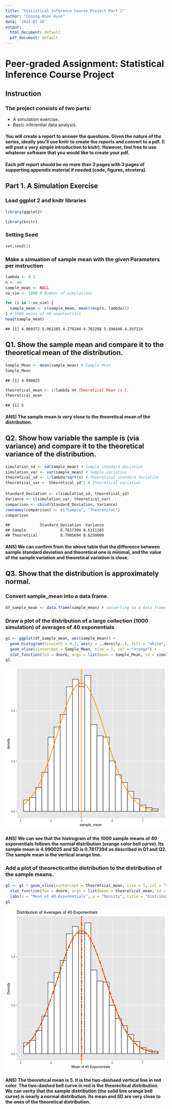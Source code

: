 ```yaml
---
title: "Statistical Inference Course Project Part 1"
author: "Choong-Hoon Hyun"
date: '2022-07-10'
output:
  html_document: default
  pdf_document: default
---
```


# Peer-graded Assignment: Statistical Inference Course Project

## Instruction

### The project consists of two parts:
* A simulation exercise.
* Basic inferential data analysis.

#### You will create a report to answer the questions. Given the nature of the series, ideally you'll use knitr to create the reports and convert to a pdf. (I will post a very simple introduction to knitr). However, feel free to use whatever software that you would like to create your pdf.

#### Each pdf report should be no more than 3 pages with 3 pages of supporting appendix material if needed (code, figures, etcetera).

## Part 1. A Simulation Exercise

### Load ggplot 2 and knitr libraries

```r
library(ggplot2)
```

```r
library(knitr)
```

### Setting Seed

```r
set.seed(1)
```

### Make a simuation of sample mean with the given Parameters per instruction

```r
lambda <- 0.2
n <- 40
sample_mean <- NULL
no_sim <- 1000 # Number of simulations
```


```r
for (i in 1:no_sim) {
  sample_mean <- c(sample_mean, mean(rexp(n, lambda)))
} # 1000 means of 40 expotentials
head(sample_mean)
```

```
## [1] 4.860372 5.961285 4.279204 4.702298 5.196446 4.397114
```

## Q1. Show the sample mean and compare it to the theoretical mean of the distribution.

```r
Sample_Mean <- mean(sample_mean) # Sample Mean
Sample_Mean
```

```
## [1] 4.990025
```

```r
theoretical_mean <- 1/lambda ## Theoretical Mean is 5.
theoretical_mean
```

```
## [1] 5
```

#### ANS) The sample mean is very close to the theoretical mean of the distribution. 

## Q2. Show how variable the sample is (via variance) and compare it to the theoretical variance of the distribution.

```r
simulation_sd <- sd(sample_mean) # Sample standard deviation
simulation_var <- var(sample_mean) # Sample variation
theoretical_sd <- 1/lambda/sqrt(n) # Theoretical standard deviation
theoretical_var <- theoretical_sd^2 # Theoretical variation

Standard_Deviation <- c(simulation_sd, theoretical_sd)
Variance <- c(simulation_var, theoretical_var)
comparison <- cbind(Standard_Deviation, Variance)
rownames(comparison) <- c("Sample", "Theoretical")
comparison
```

```
##             Standard_Deviation  Variance
## Sample               0.7817394 0.6111165
## Theoretical          0.7905694 0.6250000
```
#### ANS) We can confirm from the above table that the difference between sample standard deviation and theoretical one is minimal, and the value of the sample variation and theoretical variation is close. 

## Q3. Show that the distribution is approximately normal.
### Convert sample_mean into a data frame.

```r
df_sample_mean <- data.frame(sample_mean) # converting to a data frame
```

### Draw a plot of the distribution of a large collection (1000 simulation) of averages of 40 exponentials

```r
g1 <- ggplot(df_sample_mean, aes(sample_mean)) + 
  geom_histogram(binwidth = 0.2, aes(y = ..density..), fill = "white", col = "black") + 
  geom_vline(xintercept = Sample_Mean, size = 1, col = "orange") + 
  stat_function(fun = dnorm, args = list(mean = Sample_Mean, sd = simulation_sd), size = 1, col = "orange")
g1
```

![plot of chunk unnamed-chunk-4](<figure/unnamed-chunk-4-1.png>)

#### ANS) We can see that the histrogram of the 1000 sample means of 40 exponentials follows the normal distribution (orange color bell curve). Its sample mean is 4.990025 and SD is 0.7817394 as described in Q1 and Q2. The sample mean is the vertical orange line.

### Add a plot of theorecticalthe distribution to the distribution of the sample means.

```r
g1 <- g1 + geom_vline(xintercept = theoretical_mean, size = 1, col = "red", linetype = "twodash") +
  stat_function(fun = dnorm, args = list(mean = theoretical_mean, sd = theoretical_sd), size = 1, col = "red", linetype = "twodash") +
  labs(x = "Mean of 40 Exponentials", y = "Density", title = "Distribution of Averages of 40 Exponentials")
g1
```

![plot of chunk show both theoretical distribution and the sample one in one chart ](<figure/show both theoretical distribution and the sample one in one chart -1.png>)

#### ANS) The theoretical mean is 5. It is the two-dashaed vertical line in red color. The two-dashed bell curve in red is the theorectical distribution. We can verity that the sample distribution (the solid line orange bell curve) is nearly a normal distribution. Its mean and SD are very close to the ones of the theoretical distribution.

